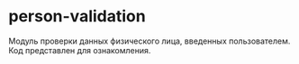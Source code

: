 # person-validation

Модуль проверки данных физического лица, введенных пользователем. Код представлен для ознакомления.